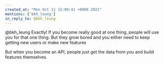```yaml
---
created_at: "Mon Oct 11 15:00:41 +0000 2021"
mentions: ['bkh_leung']
in_reply_to: @bkh_leung
---
```


@bkh_leung Exactly! If you become really good at one thing, people will use you for that one thing. But they grow bored and you either need to keep getting new users or make new features

But when you become an API, people just get the data from you and build features themselves.